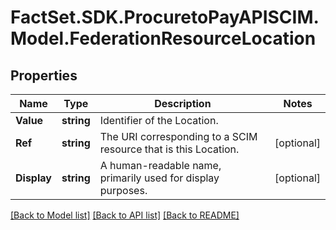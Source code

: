 # FactSet.SDK.ProcuretoPayAPISCIM.Model.FederationResourceLocation

## Properties

Name | Type | Description | Notes
------------ | ------------- | ------------- | -------------
**Value** | **string** | Identifier of the Location. | 
**Ref** | **string** | The URI corresponding to a SCIM resource that is this Location. | [optional] 
**Display** | **string** | A human-readable name, primarily used for display purposes. | [optional] 

[[Back to Model list]](../README.md#documentation-for-models) [[Back to API list]](../README.md#documentation-for-api-endpoints) [[Back to README]](../README.md)

